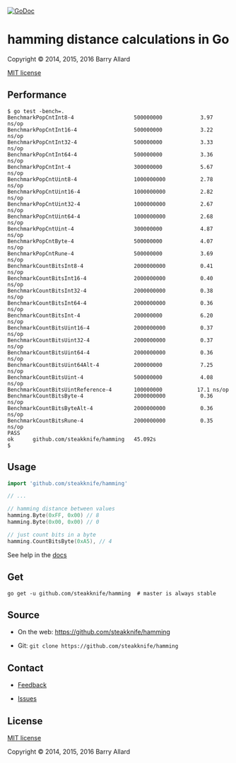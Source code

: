 [![GoDoc](https://godoc.org/github.com/steakknife/hamming?status.png)](https://godoc.org/github.com/steakknife/hamming)


# hamming distance calculations in Go

Copyright © 2014, 2015, 2016 Barry Allard

[MIT license](MIT-LICENSE.txt)

## Performance

```
$ go test -bench=.
BenchmarkPopCntInt8-4               	500000000	         3.97 ns/op
BenchmarkPopCntInt16-4              	500000000	         3.22 ns/op
BenchmarkPopCntInt32-4              	500000000	         3.33 ns/op
BenchmarkPopCntInt64-4              	500000000	         3.36 ns/op
BenchmarkPopCntInt-4                	300000000	         5.67 ns/op
BenchmarkPopCntUint8-4              	1000000000	         2.78 ns/op
BenchmarkPopCntUint16-4             	1000000000	         2.82 ns/op
BenchmarkPopCntUint32-4             	1000000000	         2.67 ns/op
BenchmarkPopCntUint64-4             	1000000000	         2.68 ns/op
BenchmarkPopCntUint-4               	300000000	         4.87 ns/op
BenchmarkPopCntByte-4               	500000000	         4.07 ns/op
BenchmarkPopCntRune-4               	500000000	         3.69 ns/op
BenchmarkCountBitsInt8-4            	2000000000	         0.41 ns/op
BenchmarkCountBitsInt16-4           	2000000000	         0.40 ns/op
BenchmarkCountBitsInt32-4           	2000000000	         0.38 ns/op
BenchmarkCountBitsInt64-4           	2000000000	         0.36 ns/op
BenchmarkCountBitsInt-4             	200000000	         6.20 ns/op
BenchmarkCountBitsUint16-4          	2000000000	         0.37 ns/op
BenchmarkCountBitsUint32-4          	2000000000	         0.37 ns/op
BenchmarkCountBitsUint64-4          	2000000000	         0.36 ns/op
BenchmarkCountBitsUint64Alt-4       	200000000	         7.25 ns/op
BenchmarkCountBitsUint-4            	500000000	         4.08 ns/op
BenchmarkCountBitsUintReference-4   	100000000	        17.1 ns/op
BenchmarkCountBitsByte-4            	2000000000	         0.36 ns/op
BenchmarkCountBitsByteAlt-4         	2000000000	         0.36 ns/op
BenchmarkCountBitsRune-4            	2000000000	         0.35 ns/op
PASS
ok  	github.com/steakknife/hamming	45.092s
$
```

## Usage

```go
import 'github.com/steakknife/hamming'

// ...

// hamming distance between values
hamming.Byte(0xFF, 0x00) // 8
hamming.Byte(0x00, 0x00) // 0

// just count bits in a byte
hamming.CountBitsByte(0xA5), // 4
```

See help in the [docs](https://godoc.org/github.com/steakknife/hamming)

## Get

    go get -u github.com/steakknife/hamming  # master is always stable

## Source

- On the web: https://github.com/steakknife/hamming

- Git: `git clone https://github.com/steakknife/hamming`

## Contact

- [Feedback](mailto:barry.allard@gmail.com)

- [Issues](https://github.com/steakknife/hamming/issues)

## License 

[MIT license](MIT-LICENSE.txt)

Copyright © 2014, 2015, 2016 Barry Allard
